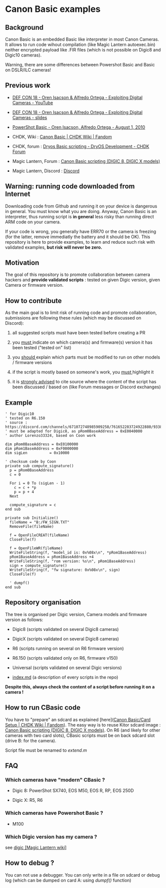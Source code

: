 # Canon Basic examples

## Background

Canon Basic is an embedded Basic like interpreter in most Canon Cameras. It allows to run code wihout compilation (like Magic Lantern autoexec.bin) neither encrypted payload like .FIR files (which is not possible on Digic8 and Digic10 cameras). 

Warning, there are some differences between Powershot Basic and Basic on DSLR/ILC cameras! 

## Previous work

- [DEF CON 18 - Oren Isacson &amp; Alfredo Ortega - Exploiting Digital Cameras - YouTube](https://www.youtube.com/watch?v=sy_j51L9nHE)

- [DEF CON 18 - Oren Isacson & Alfredo Ortega - Exploiting Digital Cameras - slides](https://media.defcon.org/DEF%20CON%2018/DEF%20CON%2018%20presentations/DEF%20CON%2018%20-%20Isacson-Ortega-Exploiting-Digital-Cameras.pdf)

- [PowerShot Basic - Oren Isacson, Alfredo Ortega  - August 1, 2010](https://media.defcon.org/DEF%20CON%2018/DEF%20CON%2018%20presentations/DEF%20CON%2018%20-%20Isacson-Ortega-Exploiting-Digital-Cameras-WP.pdf)

- CHDK, Wiki : [Canon Basic | CHDK Wiki | Fandom](https://chdk.fandom.com/wiki/Canon_Basic)

- CHDK, forum : [Dryos Basic scripting - DryOS Development - CHDK Forum](https://chdk.setepontos.com/index.php/topic,5549.0.html)

- Magic Lantern, Forum : [Canon Basic scripting (DIGIC 8, DIGIC X models)](https://www.magiclantern.fm/forum/index.php?topic=25305.0)

- Magic Lantern, Discord : [Discord](https://discord.com/channels/671072748985909258/936696899120005230)

## Warning: running code downloaded from Internet

Downloading code from Github and running it on your device is dangerous in general. You must know what you are doing. Anyway, Canon Basic is an interpreter, thus running script is **in general** less risky than running direct ARM code on your camera.

If your code is wrong, you generally have ERR70 or the camera is freezing (for the latter, remove immediatly the battery and it should be OK). This repository is here to provide examples, to learn and reduce such risk with validated examples, **but risk will never be zero.**

## Motivation

The goal of this repository is to promote collaboration between camera hackers and **provide validated scripts** : tested on given Digic version, given Camera or firmware version.

## How to contribute

As the main goal is to limit risk of running code and promote collaboration, submissions are following these rules (which may be discussed on Discord):

1. all suggested scripts must have been tested before creating a PR

2. you <u>must </u>indicate on which camera(s) and firmware(s) version it has been tested ("tested on" list)

3. you <u>should </u>explain which parts must be modified to run on other models / firmware versions

4. if the script is mostly based on someone's work, you <u>must </u>highlight it

5. it is <u>strongly advised</u> to cite source where the content of the script has been discussed / based on (like Forum messages or Discord exchanges) 

## Example

```
' for Digic10
' tested on R6.150
' source : https://discord.com/channels/671072748985909258/761652283724922880/933858470262882314
' must be adapted for Digic8, as pRom0BaseAddress = 0xE0040000
' author Lorenzo33324, based on Coon work

dim pRom0BaseAddress = 0xE0100000
dim pRom1BaseAddress = 0xF0000000
dim sigLen          = 0x10000

' checksum code by Coon
private sub compute_signature()
  p = pRom0BaseAddress
  c = 0

  For i = 0 To (sigLen - 1)
    c = c + *p
    p = p + 4    
  Next

  compute_signature = c
end sub

private sub Initialize()
  fileName = "B:/FW_SIGN.TXT"
  RemoveFile(fileName)

  f = OpenFileCREAT(fileName)
  CloseFile(f)

  f = OpenFileWR(fileName)
  WriteFileString(f, "model_id is: 0x%08x\n", *pRom1BaseAddress)
  pRom1BaseAddress = pRom1BaseAddress +4 
  WriteFileString(f, "rom version: %s\n", pRom1BaseAddress)
  sign = compute_signature()
  WriteFileString(f, "fw signature: 0x%08x\n", sign)  
  CloseFile(f)

  ' dumpf()
end sub
```

## Repository organisation

The tree is organised per Digic version, Camera models and firmware version as follows:

- Digic8 (scripts validated on several Digic8 cameras)

- DigicX (scripts validated on several Digic8 cameras)

- R6 (scripts running on several on R6 firmware version)

- R6.150 (scripts validated only on R6, firmware v150)

- Universal (scripts validated on several Digic versions)

- [index.md](index.md) (a description of every scripts in the repo)

**Despite this, always check the content of a script before running it on a camera !**

## How to run CBasic code

You have to "prepare" an sdcard as explained [here]([Canon Basic/Card Setup | CHDK Wiki | Fandom](https://chdk.fandom.com/wiki/Canon_Basic/Card_Setup)). The easy way is to reuse Kitor sdcard image : [Canon Basic scripting (DIGIC 8, DIGIC X models)](https://www.magiclantern.fm/forum/index.php?topic=25305.msg230427#msg230427). On R6 (and likely for other cameras with two card slots), CBasic scripts must be on back sdcard slot (drive B: for the camera).

Script file must be renamed to *extend.m*

## FAQ

### Which cameras have "modern" CBasic ?

- Digic 8: PowerShot SX740, EOS M50, EOS R, RP, EOS 250D

- Digic X: R5, R6

### Which cameras have Powershot Basic ?

- M100

### Which Digic version has my camera ?

see [digic [Magic Lantern wiki]](https://wiki.magiclantern.fm/digic) 

## How to debug ?

You can not use a debugger. You can only write in a file on sdcard or debug log (which can be dumped on card A: using *dumpf()* function) 
